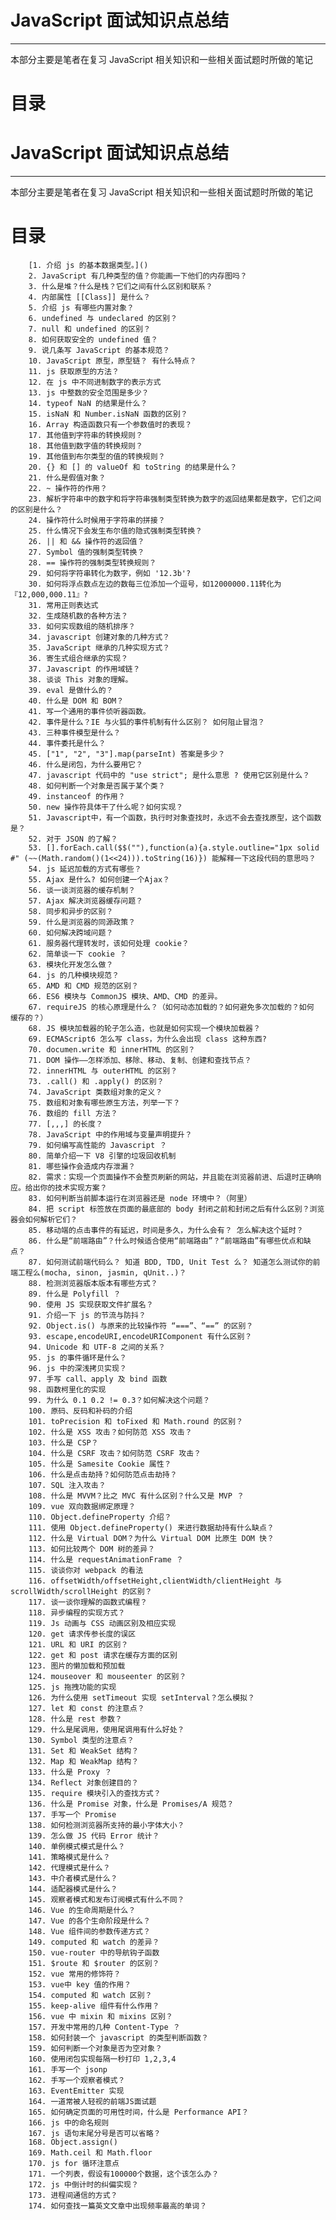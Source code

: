 # JavaScript 面试知识点总结
**************
本部分主要是笔者在复习 JavaScript 相关知识和一些相关面试题时所做的笔记
# 目录

   # JavaScript 面试知识点总结
   *******
   本部分主要是笔者在复习 JavaScript 相关知识和一些相关面试题时所做的笔记

   目录
   ==

        [1. 介绍 js 的基本数据类型。]()
        2. JavaScript 有几种类型的值？你能画一下他们的内存图吗？
        3. 什么是堆？什么是栈？它们之间有什么区别和联系？
        4. 内部属性 [[Class]] 是什么？
        5. 介绍 js 有哪些内置对象？
        6. undefined 与 undeclared 的区别？
        7. null 和 undefined 的区别？
        8. 如何获取安全的 undefined 值？
        9. 说几条写 JavaScript 的基本规范？
        10. JavaScript 原型，原型链？ 有什么特点？
        11. js 获取原型的方法？
        12. 在 js 中不同进制数字的表示方式
        13. js 中整数的安全范围是多少？
        14. typeof NaN 的结果是什么？
        15. isNaN 和 Number.isNaN 函数的区别？
        16. Array 构造函数只有一个参数值时的表现？
        17. 其他值到字符串的转换规则？
        18. 其他值到数字值的转换规则？
        19. 其他值到布尔类型的值的转换规则？
        20. {} 和 [] 的 valueOf 和 toString 的结果是什么？
        21. 什么是假值对象？
        22. ~ 操作符的作用？
        23. 解析字符串中的数字和将字符串强制类型转换为数字的返回结果都是数字，它们之间的区别是什么？
        24. 操作符什么时候用于字符串的拼接？
        25. 什么情况下会发生布尔值的隐式强制类型转换？
        26. || 和 && 操作符的返回值？
        27. Symbol 值的强制类型转换？
        28. == 操作符的强制类型转换规则？
        29. 如何将字符串转化为数字，例如 '12.3b'?
        30. 如何将浮点数点左边的数每三位添加一个逗号，如12000000.11转化为『12,000,000.11』?
        31. 常用正则表达式
        32. 生成随机数的各种方法？
        33. 如何实现数组的随机排序？
        34. javascript 创建对象的几种方式？
        35. JavaScript 继承的几种实现方式？
        36. 寄生式组合继承的实现？
        37. Javascript 的作用域链？
        38. 谈谈 This 对象的理解。
        39. eval 是做什么的？
        40. 什么是 DOM 和 BOM？
        41. 写一个通用的事件侦听器函数。
        42. 事件是什么？IE 与火狐的事件机制有什么区别？ 如何阻止冒泡？
        43. 三种事件模型是什么？
        44. 事件委托是什么？
        45. ["1", "2", "3"].map(parseInt) 答案是多少？
        46. 什么是闭包，为什么要用它？
        47. javascript 代码中的 "use strict"; 是什么意思 ? 使用它区别是什么？
        48. 如何判断一个对象是否属于某个类？
        49. instanceof 的作用？
        50. new 操作符具体干了什么呢？如何实现？
        51. Javascript中，有一个函数，执行时对象查找时，永远不会去查找原型，这个函数是？
        52. 对于 JSON 的了解？
        53. [].forEach.call($$(""),function(a){a.style.outline="1px solid #" (~~(Math.random()(1<<24))).toString(16)}) 能解释一下这段代码的意思吗？
        54. js 延迟加载的方式有哪些？
        55. Ajax 是什么? 如何创建一个Ajax？
        56. 谈一谈浏览器的缓存机制？
        57. Ajax 解决浏览器缓存问题？
        58. 同步和异步的区别？
        59. 什么是浏览器的同源政策？
        60. 如何解决跨域问题？
        61. 服务器代理转发时，该如何处理 cookie？
        62. 简单谈一下 cookie ？
        63. 模块化开发怎么做？
        64. js 的几种模块规范？
        65. AMD 和 CMD 规范的区别？
        66. ES6 模块与 CommonJS 模块、AMD、CMD 的差异。
        67. requireJS 的核心原理是什么？（如何动态加载的？如何避免多次加载的？如何 缓存的？）
        68. JS 模块加载器的轮子怎么造，也就是如何实现一个模块加载器？
        69. ECMAScript6 怎么写 class，为什么会出现 class 这种东西?
        70. documen.write 和 innerHTML 的区别？
        71. DOM 操作——怎样添加、移除、移动、复制、创建和查找节点？
        72. innerHTML 与 outerHTML 的区别？
        73. .call() 和 .apply() 的区别？
        74. JavaScript 类数组对象的定义？
        75. 数组和对象有哪些原生方法，列举一下？
        76. 数组的 fill 方法？
        77. [,,,] 的长度？
        78. JavaScript 中的作用域与变量声明提升？
        79. 如何编写高性能的 Javascript ？
        80. 简单介绍一下 V8 引擎的垃圾回收机制
        81. 哪些操作会造成内存泄漏？
        82. 需求：实现一个页面操作不会整页刷新的网站，并且能在浏览器前进、后退时正确响应。给出你的技术实现方案？
        83. 如何判断当前脚本运行在浏览器还是 node 环境中？（阿里）
        84. 把 script 标签放在页面的最底部的 body 封闭之前和封闭之后有什么区别？浏览器会如何解析它们？
        85. 移动端的点击事件的有延迟，时间是多久，为什么会有？ 怎么解决这个延时？
        86. 什么是“前端路由”？什么时候适合使用“前端路由”？“前端路由”有哪些优点和缺点？
        87. 如何测试前端代码么？ 知道 BDD, TDD, Unit Test 么？ 知道怎么测试你的前端工程么(mocha, sinon, jasmin, qUnit..)？
        88. 检测浏览器版本版本有哪些方式？
        89. 什么是 Polyfill ？
        90. 使用 JS 实现获取文件扩展名？
        91. 介绍一下 js 的节流与防抖？
        92. Object.is() 与原来的比较操作符 “===”、“==” 的区别？
        93. escape,encodeURI,encodeURIComponent 有什么区别？
        94. Unicode 和 UTF-8 之间的关系？
        95. js 的事件循环是什么？
        96. js 中的深浅拷贝实现？
        97. 手写 call、apply 及 bind 函数
        98. 函数柯里化的实现
        99. 为什么 0.1 0.2 != 0.3？如何解决这个问题？
        100. 原码、反码和补码的介绍
        101. toPrecision 和 toFixed 和 Math.round 的区别？
        102. 什么是 XSS 攻击？如何防范 XSS 攻击？
        103. 什么是 CSP？
        104. 什么是 CSRF 攻击？如何防范 CSRF 攻击？
        105. 什么是 Samesite Cookie 属性？
        106. 什么是点击劫持？如何防范点击劫持？
        107. SQL 注入攻击？
        108. 什么是 MVVM？比之 MVC 有什么区别？什么又是 MVP ？
        109. vue 双向数据绑定原理？
        110. Object.defineProperty 介绍？
        111. 使用 Object.defineProperty() 来进行数据劫持有什么缺点？
        112. 什么是 Virtual DOM？为什么 Virtual DOM 比原生 DOM 快？
        113. 如何比较两个 DOM 树的差异？
        114. 什么是 requestAnimationFrame ？
        115. 谈谈你对 webpack 的看法
        116. offsetWidth/offsetHeight,clientWidth/clientHeight 与 scrollWidth/scrollHeight 的区别？
        117. 谈一谈你理解的函数式编程？
        118. 异步编程的实现方式？
        119. Js 动画与 CSS 动画区别及相应实现
        120. get 请求传参长度的误区
        121. URL 和 URI 的区别？
        122. get 和 post 请求在缓存方面的区别
        123. 图片的懒加载和预加载
        124. mouseover 和 mouseenter 的区别？
        125. js 拖拽功能的实现
        126. 为什么使用 setTimeout 实现 setInterval？怎么模拟？
        127. let 和 const 的注意点？
        128. 什么是 rest 参数？
        129. 什么是尾调用，使用尾调用有什么好处？
        130. Symbol 类型的注意点？
        131. Set 和 WeakSet 结构？
        132. Map 和 WeakMap 结构？
        133. 什么是 Proxy ？
        134. Reflect 对象创建目的？
        135. require 模块引入的查找方式？
        136. 什么是 Promise 对象，什么是 Promises/A 规范？
        137. 手写一个 Promise
        138. 如何检测浏览器所支持的最小字体大小？
        139. 怎么做 JS 代码 Error 统计？
        140. 单例模式模式是什么？
        141. 策略模式是什么？
        142. 代理模式是什么？
        143. 中介者模式是什么？
        144. 适配器模式是什么？
        145. 观察者模式和发布订阅模式有什么不同？
        146. Vue 的生命周期是什么？
        147. Vue 的各个生命阶段是什么？
        148. Vue 组件间的参数传递方式？
        149. computed 和 watch 的差异？
        150. vue-router 中的导航钩子函数
        151. $route 和 $router 的区别？
        152. vue 常用的修饰符？
        153. vue中 key 值的作用？
        154. computed 和 watch 区别？
        155. keep-alive 组件有什么作用？
        156. vue 中 mixin 和 mixins 区别？
        157. 开发中常用的几种 Content-Type ？
        158. 如何封装一个 javascript 的类型判断函数？
        159. 如何判断一个对象是否为空对象？
        160. 使用闭包实现每隔一秒打印 1,2,3,4
        161. 手写一个 jsonp
        162. 手写一个观察者模式？
        163. EventEmitter 实现
        164. 一道常被人轻视的前端JS面试题
        165. 如何确定页面的可用性时间，什么是 Performance API？
        166. js 中的命名规则
        167. js 语句末尾分号是否可以省略？
        168. Object.assign()
        169. Math.ceil 和 Math.floor
        170. js for 循环注意点
        171. 一个列表，假设有100000个数据，这个该怎么办？
        172. js 中倒计时的纠偏实现？
        173. 进程间通信的方式？
        174. 如何查找一篇英文文章中出现频率最高的单词？